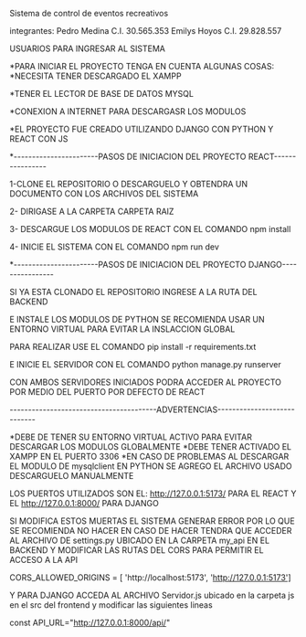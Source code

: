 Sistema de control de eventos recreativos

integrantes:
Pedro Medina C.I. 30.565.353
Emilys Hoyos C.I. 29.828.557

USUARIOS PARA INGRESAR AL SISTEMA

*PARA INICIAR EL PROYECTO TENGA EN CUENTA ALGUNAS COSAS:
*NECESITA TENER DESCARGADO EL XAMPP

*TENER EL LECTOR DE BASE DE DATOS MYSQL

*CONEXION A INTERNET PARA DESCARGASR LOS MODULOS 

*EL PROYECTO FUE CREADO UTILIZANDO DJANGO CON PYTHON  Y REACT CON JS

*-----------------------PASOS DE INICIACION DEL PROYECTO REACT----------------

1-CLONE EL REPOSITORIO O DESCARGUELO Y OBTENDRA UN DOCUMENTO CON LOS ARCHIVOS DEL SISTEMA

2- DIRIGASE A LA CARPETA CARPETA RAIZ

3- DESCARGUE LOS MODULOS DE REACT CON EL COMANDO npm install

4- INICIE EL SISTEMA CON EL COMANDO npm run dev


*-----------------------PASOS DE INICIACION DEL PROYECTO DJANGO----------------

SI YA ESTA CLONADO EL REPOSITORIO INGRESE A LA RUTA DEL BACKEND

E INSTALE LOS MODULOS DE PYTHON SE RECOMIENDA USAR UN ENTORNO VIRTUAL PARA EVITAR LA INSLACCION GLOBAL 

PARA REALIZAR USE EL COMANDO pip install -r requirements.txt

E INICIE EL SERVIDOR CON EL COMANDO python manage.py runserver

CON AMBOS SERVIDORES INICIADOS PODRA ACCEDER AL PROYECTO POR MEDIO DEL PUERTO POR DEFECTO DE REACT

----------------------------------------ADVERTENCIAS----------------------------

*DEBE DE TENER SU ENTORNO VIRTUAL ACTIVO PARA EVITAR DESCARGAR LOS MODULOS GLOBALMENTE
*DEBE TENER ACTIVADO EL XAMPP EN EL PUERTO 3306
*EN CASO DE PROBLEMAS AL DESCARGAR EL MODULO DE mysqlclient EN PYTHON SE AGREGO EL ARCHIVO USADO DESCARGUELO MANUALMENTE

LOS PUERTOS UTILIZADOS SON EL:
http://127.0.0.1:5173/ PARA EL REACT  Y EL 
http://127.0.0.1:8000/ PARA DJANGO

SI MODIFICA ESTOS MUERTAS EL SISTEMA GENERAR ERROR POR LO QUE SE RECOMIENDA NO HACER EN CASO DE HACER TENDRA QUE ACCEDER AL ARCHIVO DE settings.py  UBICADO EN LA CARPETA my_api EN EL BACKEND Y MODIFICAR LAS  RUTAS  DEL CORS PARA PERMITIR EL ACCESO A LA API

CORS_ALLOWED_ORIGINS = [
    'http://localhost:5173',
    'http://127.0.0.1:5173']

Y PARA DJANGO ACCEDA AL ARCHIVO Servidor.js ubicado en la carpeta js en el src del frontend y modificar las siguientes lineas

const API_URL="http://127.0.0.1:8000/api/"

